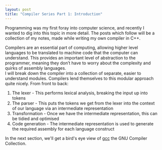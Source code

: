 ```yaml
---
layout: post
title: "Compiler Series Part 1: Introduction"
---
```

Programming was my first foray into computer science, and recently I wanted to dig into this topic in more detail.  The posts which follow will be a collection of my notes, made while writing my own compiler in C++.

Compilers are an essential part of computing, allowing higher level languages to be translated to machine code that the computer can understand.  This provides an important level of abstraction to the programmer, meaning they don’t have to worry about the complexity and quirks of assembly languages.  
I will break down the compiler into a collection of separate, easier to understand modules.  Compilers lend themselves to this modular approach quite nicely.  From front to back:
1. The lexer - This performs lexical analysis, breaking the input up into tokens
2. The parser - This puts the tokens we get from the lexer into the context of our language via an intermediate representation
3. Transformation - Once we have the intermediate representation, this can be tidied and optimised
4. Code generation - The intermediate representation is used to generate the required assembly for each language construct

In the next section, we'll get a bird's eye view of [gcc](https://gcc.gnu.org/) the GNU Compiler Collection. 
